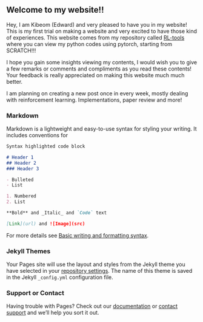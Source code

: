 ## Welcome to my website!!

Hey, I am Kibeom (Edward) and very pleased to have you in my website!
This is my first trial on making a website and very excited to have those kind of experiences. This website comes from my repository called [RL-tools](https://jekyllrb.com/) where you can view my python codes using pytorch, starting from SCRATCH!!!

I hope you gain some insights viewing my contents, I would wish you to give a few remarks or comments and compliments as you read these contents! Your feedback is really appreciated on making this website much much better. 

I am planning on creating a new post once in every week, mostly dealing with reinforcement learning. Implementations, paper review and more!


### Markdown

Markdown is a lightweight and easy-to-use syntax for styling your writing. It includes conventions for

```markdown
Syntax highlighted code block

# Header 1
## Header 2
### Header 3

- Bulleted
- List

1. Numbered
2. List

**Bold** and _Italic_ and `Code` text

[Link](url) and ![Image](src)
```

For more details see [Basic writing and formatting syntax](https://docs.github.com/en/github/writing-on-github/getting-started-with-writing-and-formatting-on-github/basic-writing-and-formatting-syntax).

### Jekyll Themes

Your Pages site will use the layout and styles from the Jekyll theme you have selected in your [repository settings](https://github.com/kibeomkim14/RL_tools/settings/pages). The name of this theme is saved in the Jekyll `_config.yml` configuration file.

### Support or Contact

Having trouble with Pages? Check out our [documentation](https://docs.github.com/categories/github-pages-basics/) or [contact support](https://support.github.com/contact) and we’ll help you sort it out.

